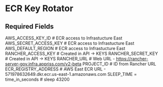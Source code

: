 # ECR Key Rotator

## Required Fields
AWS_ACCESS_KEY_ID # ECR access to Infrastucture East
AWS_SECRET_ACCESS_KEY # ECR access to Infrastucture East
AWS_DEFAULT_REGION # ECR access to Infrastucture East
RANCHER_ACCESS_KEY # Created in API -> KEYS
RANCHER_SECRET_KEY # Created in API -> KEYS
RANCHER_URL # Web URL - https://rancher-server-gov.infra.appriss.com/v2-beta
PROJECT_ID # ID from Rancher URL
ECR_REGISTRY_ADDRESS # AWS East ECR URL 
    - 571978632649.dkr.ecr.us-east-1.amazonaws.com
SLEEP_TIME = time_in_seconds # sleep 43200
